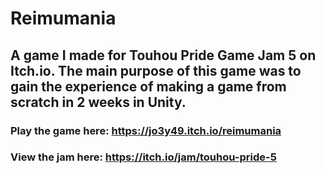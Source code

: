 # Reimumania

## A game I made for Touhou Pride Game Jam 5 on Itch.io. The main purpose of this game was to gain the experience of making a game from scratch in 2 weeks in Unity.

### Play the game here: https://jo3y49.itch.io/reimumania

### View the jam here: https://itch.io/jam/touhou-pride-5

